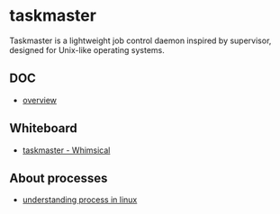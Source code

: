 # taskmaster
Taskmaster is a lightweight job control daemon inspired by supervisor, designed for Unix-like operating systems. 

## DOC
- [overview](doc/overview.md)

## Whiteboard
- [taskmaster - Whimsical](https://whimsical.com/task-master-29cbvwuy74kdfhD9hngdUt)

## About processes
- [understanding process in linux](https://www.youtube.com/watch?v=lP7xoqkqDZQ&list=PLtK75qxsQaMKLUENMaPlD_O2qS8ZBGjuy&index=2&pp=iAQB)